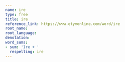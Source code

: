 ```yaml
---
name: ire
type: free
title: ire
reference_link: https://www.etymonline.com/word/ire
root_name: 
root_language: 
denotation: 
word_sums:
- sum: 'Ire + '
  respelling: ire
---
```

